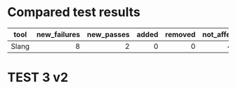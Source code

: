 # Compared test results
|tool |new_failures|new_passes|added|removed|not_affected|
|-----|-----------:|---------:|----:|------:|-----------:|
|Slang|           8|         2|    0|      0|        4840|

# TEST 3 v2
